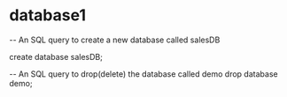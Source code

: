 # database1

-- An SQL query to create a new database called salesDB


 create database salesDB;

 

-- An SQL query to drop(delete) the database called demo
 drop database demo;
